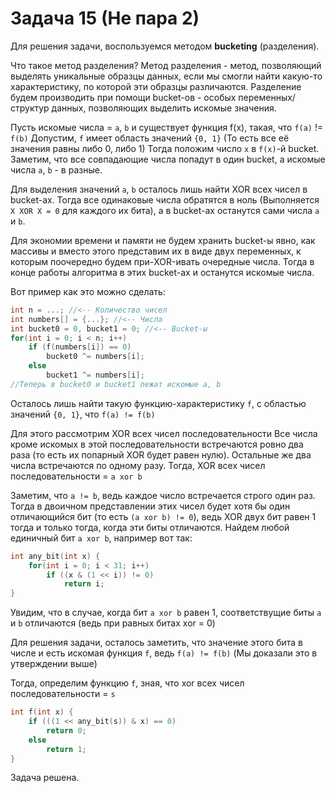 
# Задача 15 (Не пара 2)
Для решения задачи, воспользуемся методом **bucketing** (разделения).

Что такое метод разделения?
Метод разделения - метод, позволяющий выделять уникальные образцы данных, если мы смогли найти какую-то характеристику, по которой эти образцы различаются. Разделение будем производить при помощи bucket-ов - особых переменных/структур данных, позволяющих выделить искомые значения.

Пусть искомые числа = `a`, `b` и существует функция f(x), такая, что `f(a)` != `f(b)`
Допустим, `f` имеет область значений `{0, 1}` (То есть все её значения равны либо 0, либо 1)
Тогда положим число `x` в `f(x)`-й bucket.
Заметим, что все совпадающие числа попадут в один bucket, а искомые числа `a`, `b` - в разные.

Для выделения значений `a`, `b` осталось лишь найти XOR всех чисел в bucket-ах. Тогда все одинаковые числа обратятся в ноль (Выполняется `X XOR X = 0` для каждого их бита), а в bucket-ах останутся сами числа `a` и `b`.

Для экономии времени и памяти не будем хранить bucket-ы явно, как массивы и вместо этого представим их в виде двух переменных, к которым поочередно будем при-XOR-ивать очередные числа. Тогда в конце работы алгоритма в этих bucket-ах и останутся искомые числа.

Вот пример как это можно сделать:

```c
int n = ...; //<-- Количество чисел
int numbers[] = {...}; //<-- Числа
int bucket0 = 0, bucket1 = 0; //<-- Bucket-ы
for(int i = 0; i < n; i++)
    if (f(numbers[i]) == 0)
        bucket0 ^= numbers[i];
    else
        bucket1 ^= numbers[i];
//Теперь в bucket0 и bucket1 лежат искомые a, b
```

Осталось лишь найти такую функцию-характеристику `f`, с областью значений `{0, 1}`, что `f(a) != f(b)`

Для этого рассмотрим XOR всех чисел последовательности
Все числа кроме искомых в этой последовательности встречаются ровно два раза (то есть их попарный XOR будет равен нулю).
Остальные же два числа встречаются по одному разу.
Тогда, XOR всех чисел последовательности = `a xor b`

Заметим, что `a != b`, ведь каждое число встречается строго один раз. Тогда в двоичном представлении этих чисел будет хотя бы один отличающийся бит (то есть `(a xor b) != 0`), ведь XOR двух бит равен 1 тогда и только тогда, когда эти биты отличаются.
Найдем любой единичный бит `a xor b`, например вот так:
```c
int any_bit(int x) {
    for(int i = 0; i < 31; i++)
        if ((x & (1 << i)) != 0)
            return i;
}
```

Увидим, что в случае, когда бит `a xor b` равен 1, соответствущие биты `a` и `b` отличаются (ведь при равных битах xor = 0)

Для решения задачи, осталось заметить, что значение этого бита в числе и есть искомая функция `f`, ведь `f(a) != f(b)` (Мы доказали это в утверждении выше)

Тогда, определим функцию `f`, зная, что xor всех чисел последовательности = `s`

```c
int f(int x) {
    if (((1 << any_bit(s)) & x) == 0)
        return 0;
    else
        return 1;
}
```

Задача решена.
